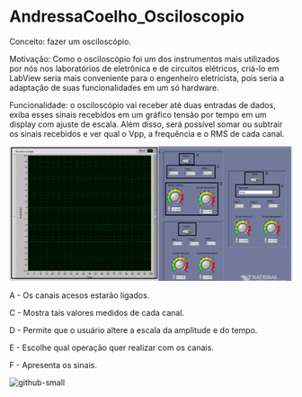 # AndressaCoelho_Osciloscopio
Conceito: fazer um osciloscópio.

Motivação: Como o osciloscópio foi um dos instrumentos mais  utilizados por nós nos laboratórios de eletrônica e de circuitos elétricos, criá-lo em LabView seria mais conveniente para o engenheiro eletricista, pois seria a adaptação de suas funcionalidades em um só hardware.

Funcionalidade: o osciloscópio vai receber até duas entradas de dados, exiba esses sinais recebidos em um gráfico tensão por tempo em um display com ajuste de escala. Além disso, será possível somar ou subtrair os sinais recebidos e ver qual o Vpp, a frequência e o RMS de cada canal.

![github-small](https://github.com/programacaoee2019/AndressaCoelho_Osciloscopio/blob/master/Front%20Panel.png)

A - Os canais acesos estarão ligados.

C - Mostra tais valores medidos de cada canal.

D - Permite que o usuário altere a escala da amplitude e do tempo.

E - Escolhe qual operação quer realizar com os canais.

F - Apresenta os sinais.

![github-small](https://user-images.githubusercontent.com/48967416/59811220-408f3480-92df-11e9-8c29-2c85abbb367a.jpeg)
